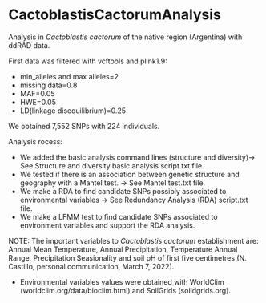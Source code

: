 # CactoblastisCactorumAnalysis

Analysis in *Cactoblastis cactorum* of the native region (Argentina) with ddRAD data. 

First data was filtered with vcftools and plink1.9:
* min_alleles and max alleles=2 
* missing data=0.8
* MAF=0.05
* HWE=0.05
* LD(linkage disequilibrium)=0.25

We obtained 7,552 SNPs with 224 individuals.


 Analysis rocess:
* We added the basic analysis command lines (structure and diversity)-> See Structure and diversity basic analysis script.txt file.
* We tested if there is an association between genetic structure and geography with a Mantel test. -> See Mantel test.txt file.
* We make a RDA to find candidate SNPs possibly associated to environmental variables -> See Redundancy Analysis (RDA) script.txt file.
* We make a LFMM test to find candidate SNPs associated to environment variables and support the RDA analysis.

NOTE: The important variables to *Cactoblastis cactorum* establishment are: Annual Mean Temperature, 
Annual Precipitation, Temperature Annual Range, Precipitation Seasionality and soil pH of first five centimetres (N. Castillo, personal communication, March 7, 2022).

* Environmental variables values were obtained with WorldClim (worldclim.org/data/bioclim.html) and SoilGrids (soildgrids.org).
